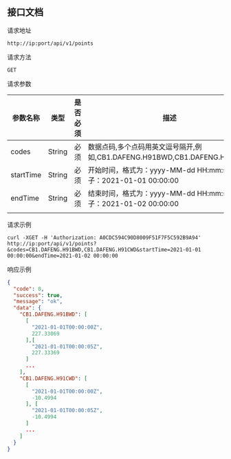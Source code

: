 ## 接口文档

请求地址

```
http://ip:port/api/v1/points
```

请求方法

`GET` 

请求参数

| 参数名称  | 类型   | 是否必须 | 描述                                                         |
| --------- | ------ | -------- | ------------------------------------------------------------ |
| codes     | String | 必须     | 数据点码,多个点码用英文逗号隔开,例如,CB1.DAFENG.H91BWD,CB1.DAFENG.H91CWD |
| startTime | String | 必须     | 开始时间，格式为：yyyy-MM-dd HH:mm:ss 例子：2021-01-01 00:00:00 |
| endTime   | String | 必须     | 结束时间，格式为：yyyy-MM-dd HH:mm:ss 例子：2021-01-02 00:00:00 |
|           |        |          |                                                              |

请求示例

```
curl -XGET -H 'Authorization: A0CDC594C90D8009F51F7F5C592B9A94' http://ip:port/api/v1/points?&codes=CB1.DAFENG.H91BWD,CB1.DAFENG.H91CWD&startTime=2021-01-01 00:00:00&endTime=2021-01-02 00:00:00
```

响应示例

```json
{
  "code": 0,
  "success": true,
  "message": "ok",
  "data": {
    "CB1.DAFENG.H91BWD": [
      [
        "2021-01-01T00:00:00Z",
        227.33069
      ],[
        "2021-01-01T00:00:05Z",
        227.33369
      ]
      ...
    ],
    "CB1.DAFENG.H91CWD": [
      [
        "2021-01-01T00:00:00Z",
        -10.4994
      ], [
        "2021-01-01T00:00:05Z",
        -10.4994
      ]
      ...
    ]
  }
}
```
